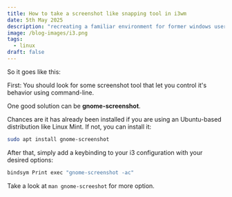 ```yaml
---
title: How to take a screenshot like snapping tool in i3wm
date: 5th May 2025
description: "recreating a familiar environment for former windows users. "
image: /blog-images/i3.png
tags:
  - linux
draft: false
---
```


So it goes like this:

First: You should look for some screenshot tool that let you control it's behavior using command-line.

One good solution can be **gnome-screenshot**.

Chances are it has already been installed if you are using an Ubuntu-based distribution like Linux Mint. If not, you can install it:

```bash
sudo apt install gnome-screenshot
```

After that, simply add a keybinding to your i3 configuration with your desired options:

```bash
bindsym Print exec "gnome-screenshot -ac"
```

Take a look at `man gnome-screeshot` for more option.
